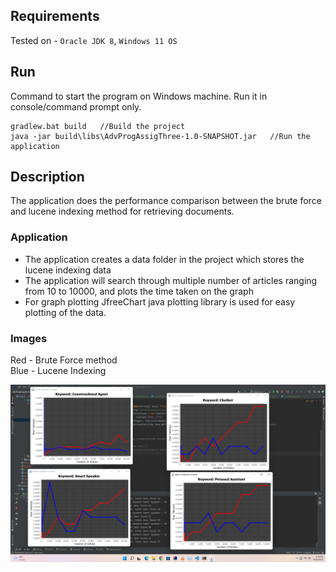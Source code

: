 ## Requirements

Tested on - `Oracle JDK 8`, `Windows 11 OS`

## Run

Command to start the program on Windows machine. Run it in console/command prompt only.
```
gradlew.bat build   //Build the project
java -jar build\libs\AdvProgAssigThree-1.0-SNAPSHOT.jar   //Run the application
```

## Description
The application does the performance comparison between the brute force and lucene indexing method for retrieving documents.

### Application

- The application creates a data folder in the project which stores the lucene indexing data
- The application will search through multiple number of articles ranging from 10 to 10000, and plots the time taken on the graph
- For graph plotting JfreeChart java plotting library is used for easy plotting of the data.

### Images
Red - Brute Force method\
Blue - Lucene Indexing

![searchImage](./Screenshot%20(14).png)

